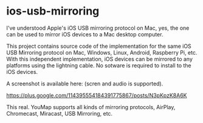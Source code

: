 # ios-usb-mirroring

I've understood Apple's iOS USB mirroring protocol on Mac, yes, the one can be used to mirror iOS devices to a Mac desktop computer. 

This project contains source code of the implementation for the same iOS USB Mirroring protocol on Mac, Windows, Linux, Android, Raspberry Pi, etc.
With this independent implementation, iOS devices can be mirrored to any platforms using the lightning cable. No sotware is required to install to
the iOS devices.

A screenshot is available here: (scren and audio is supported).

https://plus.google.com/114395554184391775867/posts/N3pKpzK8A6K

This real. YouMap supports all kinds of mirroring protocols, AirPlay, Chromecast, Miracast, USB Mirroring, etc.
